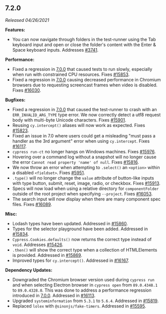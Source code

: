 ## 7.2.0

_Released 04/26/2021_

**Features:**

- You can now navigate through folders in the test-runner using the Tab keyboard
  input and open or close the folder's content with the Enter & Space keyboard
  inputs. Addresses [#3741](https://github.com/cypress-io/cypress/issues/3741).

**Performance:**

- Fixed a regression in [7.0.0](/guides/references/changelog#7-0-0) that caused
  tests to run slowly, especially when run with constrained CPU resources. Fixes
  [#15853](https://github.com/cypress-io/cypress/issues/15853).
- Fixed a regression in [7.0.0](/guides/references/changelog#7-0-0) causing
  decreased performance in Chromium browsers due to requesting screencast frames
  when video is disabled. Fixes
  [#16030](https://github.com/cypress-io/cypress/issues/16030).

**Bugfixes:**

- Fixed a regression in [7.0.0](/guides/references/changelog#7-0-0) that caused
  the test-runner to crash with an `ERR_INVALID_ARG_TYPE` type error. We now
  correctly detect a utf8 request body with multi-byte Unicode characters. Fixes
  [#15901](https://github.com/cypress-io/cypress/issues/15901).
- Reusing `cy.intercept()` aliases will now work as expected. Fixes
  [#15823](https://github.com/cypress-io/cypress/issues/15823).
- Fixed an issue in 7.0 where users could get a misleading "must pass a handler
  as the 3rd argument" error when using `cy.intercept`. Fixes
  [#16117](https://github.com/cypress-io/cypress/issues/16117).
- `cypress run-ct` no longer hangs on Windows machines. Fixes
  [#15976](https://github.com/cypress-io/cypress/issues/15976).
- Hovering over a command log without a snapshot will no longer cause the error
  `Cannot read property 'name' of null`. Fixes
  [#15816](https://github.com/cypress-io/cypress/issues/15816).
- We now throw an error when attempting to `.select()` an `<option>` within a
  disabled `<fieldset>`. Fixes
  [#5951](https://github.com/cypress-io/cypress/issues/5951).
- `.type()` will no longer change the `value` attribute of button-like inputs
  with type button, submit, reset, image, radio, or checkbox. Fixes
  [#15913](https://github.com/cypress-io/cypress/issues/15913).
- Specs will now load when using a relative directory for `componentFolder`
  outside of the root project when specifying `--project`. Fixes
  [#16053](https://github.com/cypress-io/cypress/issues/16053).
- The search input will now display when there are many component spec files.
  Fixes [#16089](https://github.com/cypress-io/cypress/issues/16089).

**Misc:**

- Lodash types have been updated. Addressed in
  [#15860](https://github.com/cypress-io/cypress/issues/15860).
- Types for the selector playground have been added. Addressed in
  [#15834](https://github.com/cypress-io/cypress/issues/15834).
- `Cypress.Cookies.defaults()` now returns the correct type instead of `void`.
  Addresses [#15426](https://github.com/cypress-io/cypress/issues/15426).
- `.then()` will show the correct type when a collection of HTMLElements is
  provided. Addressed in
  [#15869](https://github.com/cypress-io/cypress/pull/15869).
- Improved types for `cy.intercept()`. Addressed in
  [#16167](https://github.com/cypress-io/cypress/pull/16167).

**Dependency Updates:**

- Downgraded the Chromium browser version used during `cypress run` and when
  selecting Electron browser in `cypress open` from `89.0.4348.1` to
  `89.0.4328.0`. This was done to address a performance regression introduced in
  [7.0.0](/guides/references/changelog#7-0-0). Addressed in
  [#16113](https://github.com/cypress-io/cypress/pull/16113).
- Upgraded `systeminformation` from `5.3.1` to `5.6.4`. Addressed in
  [#15819](https://github.com/cypress-io/cypress/issues/15819).
- Replaced `lolex` with `@sinonjs/fake-timers`. Addressed in
  [#15595](https://github.com/cypress-io/cypress/issues/15595).
